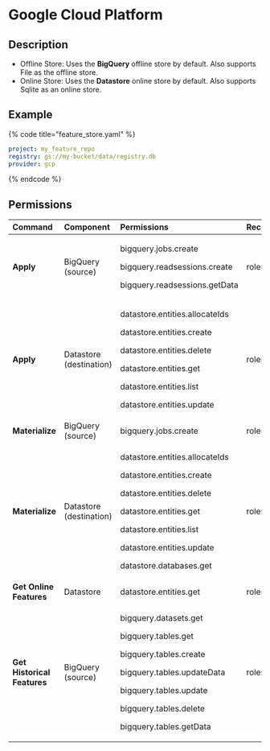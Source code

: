 # Google Cloud Platform

## Description

* Offline Store: Uses the **BigQuery** offline store by default. Also supports File as the offline store.
* Online Store: Uses the **Datastore** online store by default. Also supports Sqlite as an online store.

## Example

{% code title="feature\_store.yaml" %}
```yaml
project: my_feature_repo
registry: gs://my-bucket/data/registry.db
provider: gcp
```
{% endcode %}

## **Permissions**

<table>
  <thead>
    <tr>
      <th style="text-align:left"><b>Command</b>
      </th>
      <th style="text-align:left">Component</th>
      <th style="text-align:left">Permissions</th>
      <th style="text-align:left">Recommended Role</th>
    </tr>
  </thead>
  <tbody>
    <tr>
      <td style="text-align:left"><b>Apply</b>
      </td>
      <td style="text-align:left">BigQuery (source)</td>
      <td style="text-align:left">
        <p>bigquery.jobs.create</p>
        <p>bigquery.readsessions.create</p>
        <p>bigquery.readsessions.getData</p>
      </td>
      <td style="text-align:left">roles/bigquery.user</td>
    </tr>
    <tr>
      <td style="text-align:left"><b>Apply</b>
      </td>
      <td style="text-align:left">Datastore (destination)</td>
      <td style="text-align:left">
        <p>datastore.entities.allocateIds</p>
        <p>datastore.entities.create</p>
        <p>datastore.entities.delete</p>
        <p>datastore.entities.get</p>
        <p>datastore.entities.list</p>
        <p>datastore.entities.update</p>
      </td>
      <td style="text-align:left">roles/datastore.owner</td>
    </tr>
    <tr>
      <td style="text-align:left"><b>Materialize</b>
      </td>
      <td style="text-align:left">BigQuery (source)</td>
      <td style="text-align:left">bigquery.jobs.create</td>
      <td style="text-align:left">roles/bigquery.user</td>
    </tr>
    <tr>
      <td style="text-align:left"><b>Materialize</b>
      </td>
      <td style="text-align:left">Datastore (destination)</td>
      <td style="text-align:left">
        <p>datastore.entities.allocateIds</p>
        <p>datastore.entities.create</p>
        <p>datastore.entities.delete</p>
        <p>datastore.entities.get</p>
        <p>datastore.entities.list</p>
        <p>datastore.entities.update</p>
        <p>datastore.databases.get</p>
      </td>
      <td style="text-align:left">roles/datastore.owner</td>
    </tr>
    <tr>
      <td style="text-align:left"><b>Get Online Features</b>
      </td>
      <td style="text-align:left">Datastore</td>
      <td style="text-align:left">datastore.entities.get</td>
      <td style="text-align:left">roles/datastore.user</td>
    </tr>
    <tr>
      <td style="text-align:left"><b>Get Historical Features</b>
      </td>
      <td style="text-align:left">BigQuery (source)</td>
      <td style="text-align:left">
        <p>bigquery.datasets.get</p>
        <p>bigquery.tables.get</p>
        <p>bigquery.tables.create</p>
        <p>bigquery.tables.updateData</p>
        <p>bigquery.tables.update</p>
        <p>bigquery.tables.delete</p>
        <p>bigquery.tables.getData</p>
      </td>
      <td style="text-align:left">roles/bigquery.dataEditor</td>
    </tr>
  </tbody>
</table>

